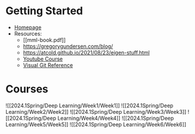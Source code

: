 # Getting Started
* [Homepage](https://docs.google.com/document/d/1IQuqqdEJjJYT62Y_I0OtK_lyjwNPMCOJMDoZK7fywvs/edit)
* Resources:
	* [[mml-book.pdf]]
	* https://gregorygundersen.com/blog/
	* https://atcold.github.io/2021/08/23/eigen-stuff.html
	* [Youtube Course](https://www.youtube.com/playlist?list=PLLHTzKZzVU9d_3TcHbyiAjl5qCbpJR-o0)
	* [Visual Git Reference](https://marklodato.github.io/visual-git-guide/index-en.html)

# Courses
![[2024.1Spring/Deep Learning/Week1/Week1]]
![[2024.1Spring/Deep Learning/Week2/Week2]]
![[2024.1Spring/Deep Learning/Week3/Week3]]
![[2024.1Spring/Deep Learning/Week4/Week4]]
![[2024.1Spring/Deep Learning/Week5/Week5]]
![[2024.1Spring/Deep Learning/Week6/Week6]]